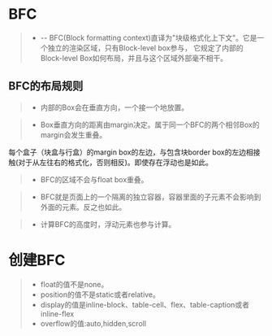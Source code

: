 # BFC
>- -- BFC(Block formatting context)直译为"块级格式化上下文"。它是一个独立的渲染区域，只有Block-level box参与， 它规定了内部的Block-level Box如何布局，并且与这个区域外部毫不相干。
## BFC的布局规则
>- 内部的Box会在垂直方向，一个接一个地放置。

>- Box垂直方向的距离由margin决定。属于同一个BFC的两个相邻Box的margin会发生重叠。

每个盒子（块盒与行盒）的margin box的左边，与包含块border box的左边相接触(对于从左往右的格式化，否则相反)。即使存在浮动也是如此。

>- BFC的区域不会与float box重叠。

>- BFC就是页面上的一个隔离的独立容器，容器里面的子元素不会影响到外面的元素。反之也如此。

>- 计算BFC的高度时，浮动元素也参与计算。

# 创建BFC
>- float的值不是none。
>- position的值不是static或者relative。
>- display的值是inline-block、table-cell、flex、table-caption或者inline-flex
>- overflow的值:auto,hidden,scroll
